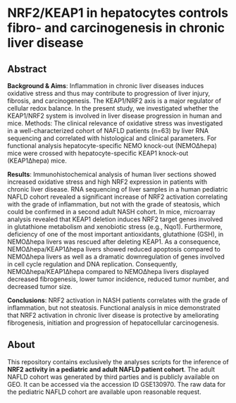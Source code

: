 # NRF2/KEAP1 in hepatocytes controls fibro- and carcinogenesis in chronic liver disease

## Abstract
__Background & Aims__: Inflammation in chronic liver diseases induces oxidative stress and thus may contribute to progression of liver injury, fibrosis, and carcinogenesis. The KEAP1/NRF2 axis is a major regulator of cellular redox balance. In the present study, we investigated whether the KEAP1/NRF2 system is involved in liver disease progression in human and mice.
Methods: The clinical relevance of oxidative stress was investigated in a well-characterized cohort of NAFLD patients (n=63) by liver RNA sequencing and correlated with histological and clinical parameters. For functional analysis hepatocyte-specific NEMO knock-out (NEMO∆hepa) mice were crossed with hepatocyte-specific KEAP1 knock-out (KEAP1∆hepa) mice.

__Results__: Immunohistochemical analysis of human liver sections showed increased oxidative stress and high NRF2 expression in patients with chronic liver disease. RNA sequencing of liver samples in a human pediatric NAFLD cohort revealed a significant increase of NRF2 activation correlating with the grade of inflammation, but not with the grade of steatosis, which could be confirmed in a second adult NASH cohort. In mice, microarray analysis revealed that KEAP1 deletion induces NRF2 target genes involved in glutathione metabolism and xenobiotic stress (e.g., Nqo1). Furthermore, deficiency of one of the most important antioxidants, glutathione (GSH), in NEMO∆hepa livers was rescued after deleting KEAP1. As a consequence, NEMO∆hepa/KEAP1∆hepa livers showed reduced apoptosis compared to NEMO∆hepa livers as well as a dramatic downregulation of genes involved in cell cycle regulation and DNA replication. Consequently,
NEMO∆hepa/KEAP1∆hepa compared to NEMOΔhepa livers displayed decreased fibrogenesis, lower tumor incidence, reduced tumor number, and decreased tumor size. 

__Conclusions__: NRF2 activation in NASH patients correlates with the grade of inflammation, but not steatosis. Functional analysis in mice demonstrated that NRF2 activation in chronic liver disease is protective by ameliorating fibrogenesis, initiation and progression of hepatocellular carcinogenesis. 

## About
This repository contains exclusively the analyses scripts for the inference of **NRF2 activity in a pediatric and adult NAFLD patient cohort**. The adult NAFLD cohort was generated by third parties and is publicly available on GEO. It can be accessed via the accession ID GSE130970. The raw data for the pediatric NAFLD cohort are available upon reasonable request.
